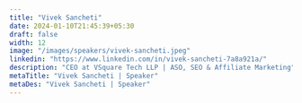 ```yaml
---
title: "Vivek Sancheti"
date: 2024-01-10T21:45:39+05:30
draft: false
width: 12
image: "/images/speakers/vivek-sancheti.jpeg"
linkedin: "https://www.linkedin.com/in/vivek-sancheti-7a8a921a/"
description: "CEO at VSquare Tech LLP | ASO, SEO & Affiliate Marketing"
metaTitle: "Vivek Sancheti | Speaker"
metaDes: "Vivek Sancheti | Speaker"
---
```

